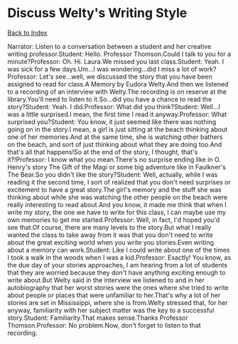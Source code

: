 # Discuss Welty's Writing Style
[Back to Index](https://github.com/windows10010/tpoExtractor/blob/master/README.md)

Narrator: Listen to a conversation between a student and her creative writing professor.Student: Hello. Professor Thomson.Could I talk to you for a minute?Professor: Oh. Hi. Laura.We missed you last class.Student: Yeah. I was sick for a few days.Um...I was wondering...did I miss a lot of work?Professor: Let's see...well, we discussed the story that you have been assigned to read for class.A Memory by Eudora Welty.And then we listened to a recording of an interview with Welty.The recording is on reserve at the library.You'll need to listen to it.So...did you have a chance to read the story?Student: Yeah. I did.Professor: What did you think?Student: Well...I was a little surprised.I mean, the first time I read it anyway.Professor: What surprised you?Student: You know, it just seemed like there was nothing going on in the story.I mean, a girl is just sitting at the beach thinking about one of her memories.And at the same time, she is watching other bathers on the beach, and sort of just thinking about what they are doing too.And that's all that happens!So at the end of the story, I thought, that's it?!Professor: I know what you mean.There's no surprise ending like in O. Henry's story The Gift of the Magi or some big adventure like in Faulkner's The Bear.So you didn't like the story?Student: Well, actually, while I was reading it the second time, I sort of realized that you don't need surprises or excitement to have a great story.The girl's memory and the stuff she was thinking about while she was watching the other people on the beach were really interesting to read about.And you know, it made me think that when I write my story, the one we have to write for this class, I can maybe use my own memories to get me started.Professor: Well, in fact, I'd hoped you'd see that.Of course, there are many levels to the story.But what I really wanted the class to take away from it was that you don't need to write about the great exciting world when you write you stories.Even writing about a memory can work.Student: Like I could write about one of the times I took a walk in the woods when I was a kid.Professor: Exactly! You know, as the due day of your stories approaches, I am hearing from a lot of students that they are worried because they don't have anything exciting enough to write about.But Welty said in the interview we listened to and in her autobiography that her worst stories were the ones where she tried to write about people or places that were unfamiliar to her.That's why a lot of her stories are set in Mississippi, where she is from.Welty stressed that, for her anyway, familiarity with her subject matter was the key to a successful story.Student: Familiarity.That makes sense.Thanks Professor Thomson.Professor: No problem.Now, don't forget to listen to that recording.
 